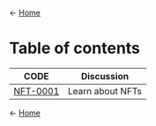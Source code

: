 
<- [Home](https://github.com/polygonnow)

# Table of contents 


| CODE | Discussion |
| - | - |
| [NFT-0001](https://github.com/polygonnow/GEN/blob/main/NFT-0001.md) | Learn about NFTs |




























<- [Home](https://github.com/polygonnow)
